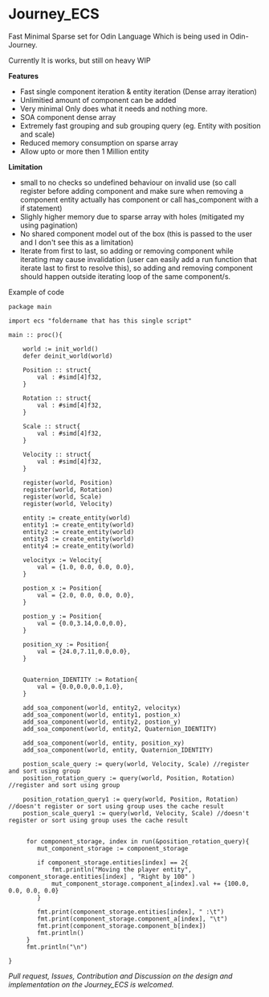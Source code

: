 # Journey_ECS
Fast Minimal Sparse set for Odin Language Which is being used in Odin-Journey.

Currently It is works, but still on heavy WIP
</br>

**Features**
- Fast single component iteration & entity iteration (Dense array iteration) 
- Unlimitied amount of component can be added
- Very minimal Only does what it needs and nothing more.
- SOA component dense array
- Extremely fast grouping and sub grouping query (eg. Entity with position and scale)
- Reduced memory consumption on sparse array
- Allow upto or more then 1 Million entity
  
**Limitation**
- small to no checks so undefined behaviour on invalid use (so call register before adding component and make sure when removing a component entity actually has component or call has_component with a if statement)
- Slighly higher memory due to sparse array with holes (mitigated my using pagination)
- No shared component model out of the box (this is passed to the user and I don't see this as a limitation)
- Iterate from first to last, so adding or removing component while iterating may cause invalidation (user can easily add a run function that iterate last to first to resolve this), so adding and removing component should happen outside iterating loop of the same component/s.


Example of code 
```odin
package main

import ecs "foldername that has this single script"

main :: proc(){

    world := init_world()
    defer deinit_world(world)

    Position :: struct{
        val : #simd[4]f32,
    }

    Rotation :: struct{
        val : #simd[4]f32,
    }

    Scale :: struct{
        val : #simd[4]f32,
    }

    Velocity :: struct{
        val : #simd[4]f32,
    }

    register(world, Position)
    register(world, Rotation)
    register(world, Scale)
    register(world, Velocity)
    
    entity := create_entity(world)
    entity1 := create_entity(world) 
    entity2 := create_entity(world) 
    entity3 := create_entity(world) 
    entity4 := create_entity(world)

    velocityx := Velocity{
        val = {1.0, 0.0, 0.0, 0.0},
    }

    postion_x := Position{
        val = {2.0, 0.0, 0.0, 0.0},
    }

    postion_y := Position{
        val = {0.0,3.14,0.0,0.0},
    }

    position_xy := Position{
        val = {24.0,7.11,0.0,0.0},
    }
   

    Quaternion_IDENTITY := Rotation{
        val = {0.0,0.0,0.0,1.0},
    }

    add_soa_component(world, entity2, velocityx)
    add_soa_component(world, entity1, postion_x)
    add_soa_component(world, entity2, postion_y)
    add_soa_component(world, entity2, Quaternion_IDENTITY)

    add_soa_component(world, entity, position_xy)
    add_soa_component(world, entity, Quaternion_IDENTITY)

    postion_scale_query := query(world, Velocity, Scale) //register and sort using group
    position_rotation_query := query(world, Position, Rotation) //register and sort using group

    position_rotation_query1 := query(world, Position, Rotation) //doesn't register or sort using group uses the cache result
    postion_scale_query1 := query(world, Velocity, Scale) //doesn't register or sort using group uses the cache result
    
   
     for component_storage, index in run(&position_rotation_query){
        mut_component_storage := component_storage

        if component_storage.entities[index] == 2{
            fmt.println("Moving the player entity", component_storage.entities[index] , "Right by 100" )
            mut_component_storage.component_a[index].val += {100.0, 0.0, 0.0, 0.0}
        }

        fmt.print(component_storage.entities[index], " :\t")
        fmt.print(component_storage.component_a[index], "\t")
        fmt.print(component_storage.component_b[index])
        fmt.println()
     }
     fmt.println("\n")

}

```

*Pull request, Issues, Contribution and Discussion on the design and implementation on the Journey_ECS is welcomed.*
